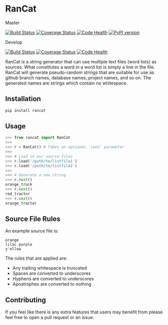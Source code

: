 # RanCat

Master

[![Build Status](https://travis-ci.org/mattjegan/rancat.svg?branch=master)](https://travis-ci.org/mattjegan/rancat) [![Coverage Status](https://coveralls.io/repos/github/mattjegan/rancat/badge.svg?branch=master)](https://coveralls.io/github/mattjegan/rancat?branch=master) [![Code Health](https://landscape.io/github/mattjegan/rancat/master/landscape.svg?style=flat)](https://landscape.io/github/mattjegan/rancat/master)
 [![PyPI version](https://badge.fury.io/py/rancat.svg)](https://badge.fury.io/py/rancat)
 
 Develop
 
 [![Build Status](https://travis-ci.org/mattjegan/rancat.svg?branch=develop)](https://travis-ci.org/mattjegan/rancat) [![Coverage Status](https://coveralls.io/repos/github/mattjegan/rancat/badge.svg?branch=develop)](https://coveralls.io/github/mattjegan/rancat?branch=develop) 
 [![Code Health](https://landscape.io/github/mattjegan/rancat/develop/landscape.svg?style=flat)](https://landscape.io/github/mattjegan/rancat/develop)


RanCat is a string generator that can use multiple text files (word lists) as sources. What constitutes a word in a word list is simply a line in the file. RanCat will generate pseudo-random strings that are suitable for use as github branch names, database names, project names, and so on. The generated names are strings which contain no whitespace.

## Installation

```bash
pip install rancat
```

## Usage

```python
>>> from rancat import RanCat
>>>
>>> r = RanCat() # Takes an optional `seed` parameter
>>>
>>> # Load in our source files
>>> r.load('/path/to/listfile1')
>>> r.load('/path/to/listfile2')
>>>
>>> # Generate a new string
>>> r.next()
orange_truck
>>> r.next()
red_tractor
>>> r.next()
orange_tractor
```

## Source File Rules

An example source file is:

```
orange
lilac purple
y'ellow
```

The rules that are applied are:

* Any trailing whitespace is truncated
* Spaces are converted to underscores
* Hyphens are converted to underscores
* Apostrophes are converted to nothing

## Contributing

If you feel like there is any extra features that users may benefit from please feel free to open a pull request or an issue.

